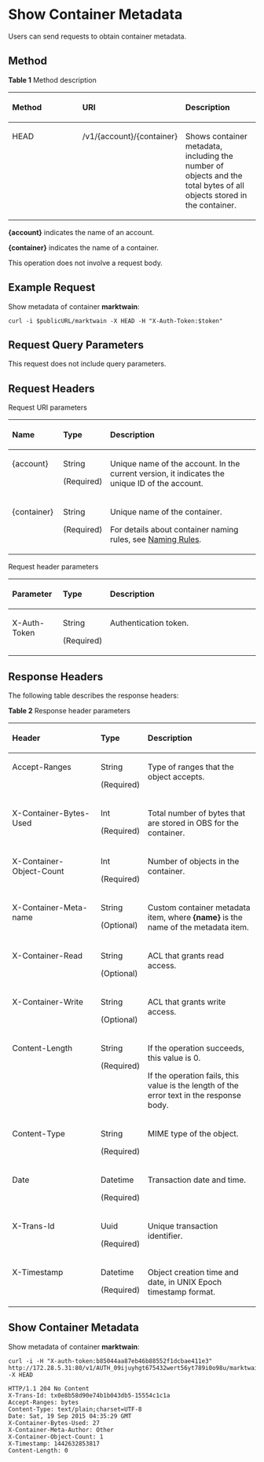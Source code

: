 # Show Container Metadata<a name="obs_03_0045"></a>

Users can send requests to obtain container metadata.

## Method<a name="section42203044114811"></a>

**Table  1**  Method description

<a name="table63003397114811"></a>
<table><thead align="left"><tr id="row958610114811"><th class="cellrowborder" valign="top" width="33.33333333333333%" id="mcps1.2.4.1.1"><p id="p10538570114811"><a name="p10538570114811"></a><a name="p10538570114811"></a>Method</p>
</th>
<th class="cellrowborder" valign="top" width="33.33333333333333%" id="mcps1.2.4.1.2"><p id="p32207183114811"><a name="p32207183114811"></a><a name="p32207183114811"></a><strong id="b21429195114811"><a name="b21429195114811"></a><a name="b21429195114811"></a>URI</strong></p>
</th>
<th class="cellrowborder" valign="top" width="33.33333333333333%" id="mcps1.2.4.1.3"><p id="p58043236114811"><a name="p58043236114811"></a><a name="p58043236114811"></a>Description</p>
</th>
</tr>
</thead>
<tbody><tr id="row34935397114811"><td class="cellrowborder" valign="top" width="33.33333333333333%" headers="mcps1.2.4.1.1 "><p id="p11194907114811"><a name="p11194907114811"></a><a name="p11194907114811"></a>HEAD</p>
</td>
<td class="cellrowborder" valign="top" width="33.33333333333333%" headers="mcps1.2.4.1.2 "><p id="p34372245114811"><a name="p34372245114811"></a><a name="p34372245114811"></a>/v1/{account}/{container}</p>
</td>
<td class="cellrowborder" valign="top" width="33.33333333333333%" headers="mcps1.2.4.1.3 "><p id="p32688443114811"><a name="p32688443114811"></a><a name="p32688443114811"></a>Shows container metadata, including the number of objects and the total bytes of all objects stored in the container.</p>
</td>
</tr>
</tbody>
</table>

**\{account\}**  indicates the name of an account.

**\{container\}**  indicates the name of a container.

This operation does not involve a request body.

## Example Request<a name="section56060206114811"></a>

Show metadata of container  **marktwain**:

```
curl -i $publicURL/marktwain -X HEAD -H "X-Auth-Token:$token"
```

## Request Query Parameters<a name="section47707984114811"></a>

This request does not include query parameters.

## Request Headers<a name="section16729309114811"></a>

Request URI parameters

<a name="table57616674111612"></a>
<table><thead align="left"><tr id="row34860353111612"><th class="cellrowborder" valign="top" width="20.66%" id="mcps1.1.4.1.1"><p id="p5116378111612"><a name="p5116378111612"></a><a name="p5116378111612"></a>Name</p>
</th>
<th class="cellrowborder" valign="top" width="14.399999999999999%" id="mcps1.1.4.1.2"><p id="p38852453111612"><a name="p38852453111612"></a><a name="p38852453111612"></a>Type</p>
</th>
<th class="cellrowborder" valign="top" width="64.94%" id="mcps1.1.4.1.3"><p id="p3497983111612"><a name="p3497983111612"></a><a name="p3497983111612"></a>Description</p>
</th>
</tr>
</thead>
<tbody><tr id="row67002027111612"><td class="cellrowborder" valign="top" width="20.66%" headers="mcps1.1.4.1.1 "><p id="p58455124111612"><a name="p58455124111612"></a><a name="p58455124111612"></a>{account}</p>
</td>
<td class="cellrowborder" valign="top" width="14.399999999999999%" headers="mcps1.1.4.1.2 "><p id="p37244573111612"><a name="p37244573111612"></a><a name="p37244573111612"></a>String</p>
<p id="p66765701111612"><a name="p66765701111612"></a><a name="p66765701111612"></a>(Required)</p>
</td>
<td class="cellrowborder" valign="top" width="64.94%" headers="mcps1.1.4.1.3 "><p id="p39312673111612"><a name="p39312673111612"></a><a name="p39312673111612"></a>Unique name of the account. In the current version, it indicates the unique ID of the account.</p>
</td>
</tr>
<tr id="row18269744111612"><td class="cellrowborder" valign="top" width="20.66%" headers="mcps1.1.4.1.1 "><p id="p3454282111612"><a name="p3454282111612"></a><a name="p3454282111612"></a>{container}</p>
</td>
<td class="cellrowborder" valign="top" width="14.399999999999999%" headers="mcps1.1.4.1.2 "><p id="p11361445111612"><a name="p11361445111612"></a><a name="p11361445111612"></a>String</p>
<p id="p35144146111612"><a name="p35144146111612"></a><a name="p35144146111612"></a>(Required)</p>
</td>
<td class="cellrowborder" valign="top" width="64.94%" headers="mcps1.1.4.1.3 "><p id="p28103601111612"><a name="p28103601111612"></a><a name="p28103601111612"></a>Unique name of the container.</p>
<p id="p51605820111612"><a name="p51605820111612"></a><a name="p51605820111612"></a>For details about container naming rules, see <a href="naming-rules.md">Naming Rules</a>.</p>
</td>
</tr>
</tbody>
</table>

Request header parameters

<a name="table65258011111612"></a>
<table><thead align="left"><tr id="row62776274111612"><th class="cellrowborder" valign="top" width="20.66%" id="mcps1.1.4.1.1"><p id="p51713465111612"><a name="p51713465111612"></a><a name="p51713465111612"></a>Parameter</p>
</th>
<th class="cellrowborder" valign="top" width="14.399999999999999%" id="mcps1.1.4.1.2"><p id="p51043305111612"><a name="p51043305111612"></a><a name="p51043305111612"></a>Type</p>
</th>
<th class="cellrowborder" valign="top" width="64.94%" id="mcps1.1.4.1.3"><p id="p32258838111612"><a name="p32258838111612"></a><a name="p32258838111612"></a>Description</p>
</th>
</tr>
</thead>
<tbody><tr id="row28590867111612"><td class="cellrowborder" valign="top" width="20.66%" headers="mcps1.1.4.1.1 "><p id="p34158925111612"><a name="p34158925111612"></a><a name="p34158925111612"></a>X-Auth-Token</p>
</td>
<td class="cellrowborder" valign="top" width="14.399999999999999%" headers="mcps1.1.4.1.2 "><p id="p15409568111612"><a name="p15409568111612"></a><a name="p15409568111612"></a>String</p>
<p id="p4468386111612"><a name="p4468386111612"></a><a name="p4468386111612"></a>(Required)</p>
</td>
<td class="cellrowborder" valign="top" width="64.94%" headers="mcps1.1.4.1.3 "><p id="p26394956111612"><a name="p26394956111612"></a><a name="p26394956111612"></a>Authentication token.</p>
</td>
</tr>
</tbody>
</table>

## Response Headers<a name="section84586421267"></a>

The following table describes the response headers:

**Table  2**  Response header parameters

<a name="table501912211267"></a>
<table><thead align="left"><tr id="row186862111267"><th class="cellrowborder" valign="top" width="36.41%" id="mcps1.2.4.1.1"><p id="p371881261267"><a name="p371881261267"></a><a name="p371881261267"></a>Header</p>
</th>
<th class="cellrowborder" valign="top" width="17.380000000000003%" id="mcps1.2.4.1.2"><p id="p652718001267"><a name="p652718001267"></a><a name="p652718001267"></a>Type</p>
</th>
<th class="cellrowborder" valign="top" width="46.21%" id="mcps1.2.4.1.3"><p id="p29577051267"><a name="p29577051267"></a><a name="p29577051267"></a>Description</p>
</th>
</tr>
</thead>
<tbody><tr id="row86834121267"><td class="cellrowborder" valign="top" width="36.41%" headers="mcps1.2.4.1.1 "><p id="p322677581267"><a name="p322677581267"></a><a name="p322677581267"></a>Accept-Ranges</p>
</td>
<td class="cellrowborder" valign="top" width="17.380000000000003%" headers="mcps1.2.4.1.2 "><p id="p635516251267"><a name="p635516251267"></a><a name="p635516251267"></a>String</p>
<p id="p14552320111713"><a name="p14552320111713"></a><a name="p14552320111713"></a>(Required)</p>
</td>
<td class="cellrowborder" valign="top" width="46.21%" headers="mcps1.2.4.1.3 "><p id="p474080131267"><a name="p474080131267"></a><a name="p474080131267"></a>Type of ranges that the object accepts.</p>
</td>
</tr>
<tr id="row240189331267"><td class="cellrowborder" valign="top" width="36.41%" headers="mcps1.2.4.1.1 "><p id="p664854161267"><a name="p664854161267"></a><a name="p664854161267"></a>X-Container-Bytes-Used</p>
</td>
<td class="cellrowborder" valign="top" width="17.380000000000003%" headers="mcps1.2.4.1.2 "><p id="p166096241267"><a name="p166096241267"></a><a name="p166096241267"></a>Int</p>
<p id="p56989345111751"><a name="p56989345111751"></a><a name="p56989345111751"></a>(Required)</p>
</td>
<td class="cellrowborder" valign="top" width="46.21%" headers="mcps1.2.4.1.3 "><p id="p32022841267"><a name="p32022841267"></a><a name="p32022841267"></a>Total number of bytes that are stored in OBS for the container.</p>
</td>
</tr>
<tr id="row288205591267"><td class="cellrowborder" valign="top" width="36.41%" headers="mcps1.2.4.1.1 "><p id="p527639571267"><a name="p527639571267"></a><a name="p527639571267"></a>X-Container-Object-Count</p>
</td>
<td class="cellrowborder" valign="top" width="17.380000000000003%" headers="mcps1.2.4.1.2 "><p id="p460221311267"><a name="p460221311267"></a><a name="p460221311267"></a>Int</p>
<p id="p58445763111755"><a name="p58445763111755"></a><a name="p58445763111755"></a>(Required)</p>
</td>
<td class="cellrowborder" valign="top" width="46.21%" headers="mcps1.2.4.1.3 "><p id="p368051701267"><a name="p368051701267"></a><a name="p368051701267"></a>Number of objects in the container.</p>
</td>
</tr>
<tr id="row628110821267"><td class="cellrowborder" valign="top" width="36.41%" headers="mcps1.2.4.1.1 "><p id="p545328441267"><a name="p545328441267"></a><a name="p545328441267"></a>X-Container-Meta-name</p>
</td>
<td class="cellrowborder" valign="top" width="17.380000000000003%" headers="mcps1.2.4.1.2 "><p id="p550842591267"><a name="p550842591267"></a><a name="p550842591267"></a>String</p>
<p id="p1211158111181"><a name="p1211158111181"></a><a name="p1211158111181"></a>(Optional)</p>
</td>
<td class="cellrowborder" valign="top" width="46.21%" headers="mcps1.2.4.1.3 "><p id="p326400231267"><a name="p326400231267"></a><a name="p326400231267"></a>Custom container metadata item, where <strong id="b41932174"><a name="b41932174"></a><a name="b41932174"></a>{name}</strong> is the name of the metadata item.</p>
</td>
</tr>
<tr id="row43429524121311"><td class="cellrowborder" valign="top" width="36.41%" headers="mcps1.2.4.1.1 "><p id="p24291112121317"><a name="p24291112121317"></a><a name="p24291112121317"></a>X-Container-Read</p>
</td>
<td class="cellrowborder" valign="top" width="17.380000000000003%" headers="mcps1.2.4.1.2 "><p id="p63985345121311"><a name="p63985345121311"></a><a name="p63985345121311"></a>String</p>
<p id="p57441639111817"><a name="p57441639111817"></a><a name="p57441639111817"></a>(Optional)</p>
</td>
<td class="cellrowborder" valign="top" width="46.21%" headers="mcps1.2.4.1.3 "><p id="p15430436121311"><a name="p15430436121311"></a><a name="p15430436121311"></a>ACL that grants read access.</p>
</td>
</tr>
<tr id="row62377012121314"><td class="cellrowborder" valign="top" width="36.41%" headers="mcps1.2.4.1.1 "><p id="p45766562121321"><a name="p45766562121321"></a><a name="p45766562121321"></a>X-Container-Write</p>
</td>
<td class="cellrowborder" valign="top" width="17.380000000000003%" headers="mcps1.2.4.1.2 "><p id="p25723072121314"><a name="p25723072121314"></a><a name="p25723072121314"></a>String</p>
<p id="p10880947111825"><a name="p10880947111825"></a><a name="p10880947111825"></a>(Optional)</p>
</td>
<td class="cellrowborder" valign="top" width="46.21%" headers="mcps1.2.4.1.3 "><p id="p3194113121314"><a name="p3194113121314"></a><a name="p3194113121314"></a>ACL that grants write access.</p>
</td>
</tr>
<tr id="row545197882027"><td class="cellrowborder" valign="top" width="36.41%" headers="mcps1.2.4.1.1 "><p id="p4889422520231"><a name="p4889422520231"></a><a name="p4889422520231"></a>Content-Length</p>
</td>
<td class="cellrowborder" valign="top" width="17.380000000000003%" headers="mcps1.2.4.1.2 "><p id="p100927520231"><a name="p100927520231"></a><a name="p100927520231"></a>String</p>
<p id="p908348120231"><a name="p908348120231"></a><a name="p908348120231"></a>(Required)</p>
</td>
<td class="cellrowborder" valign="top" width="46.21%" headers="mcps1.2.4.1.3 "><p id="p6467337120231"><a name="p6467337120231"></a><a name="p6467337120231"></a>If the operation succeeds, this value is 0.</p>
<p id="p4518943420231"><a name="p4518943420231"></a><a name="p4518943420231"></a>If the operation fails, this value is the length of the error text in the response body.</p>
</td>
</tr>
<tr id="row10360342028"><td class="cellrowborder" valign="top" width="36.41%" headers="mcps1.2.4.1.1 "><p id="p5975406120231"><a name="p5975406120231"></a><a name="p5975406120231"></a>Content-Type</p>
</td>
<td class="cellrowborder" valign="top" width="17.380000000000003%" headers="mcps1.2.4.1.2 "><p id="p824078120231"><a name="p824078120231"></a><a name="p824078120231"></a>String</p>
<p id="p705816720231"><a name="p705816720231"></a><a name="p705816720231"></a>(Required)</p>
</td>
<td class="cellrowborder" valign="top" width="46.21%" headers="mcps1.2.4.1.3 "><p id="p3484063620231"><a name="p3484063620231"></a><a name="p3484063620231"></a>MIME type of the object.</p>
</td>
</tr>
<tr id="row375166852029"><td class="cellrowborder" valign="top" width="36.41%" headers="mcps1.2.4.1.1 "><p id="p3167354320231"><a name="p3167354320231"></a><a name="p3167354320231"></a>Date</p>
</td>
<td class="cellrowborder" valign="top" width="17.380000000000003%" headers="mcps1.2.4.1.2 "><p id="p1542016820231"><a name="p1542016820231"></a><a name="p1542016820231"></a>Datetime</p>
<p id="p456379120231"><a name="p456379120231"></a><a name="p456379120231"></a>(Required)</p>
</td>
<td class="cellrowborder" valign="top" width="46.21%" headers="mcps1.2.4.1.3 "><p id="p3412282320231"><a name="p3412282320231"></a><a name="p3412282320231"></a>Transaction date and time.</p>
</td>
</tr>
<tr id="row79682512029"><td class="cellrowborder" valign="top" width="36.41%" headers="mcps1.2.4.1.1 "><p id="p4525850420231"><a name="p4525850420231"></a><a name="p4525850420231"></a>X-Trans-Id</p>
</td>
<td class="cellrowborder" valign="top" width="17.380000000000003%" headers="mcps1.2.4.1.2 "><p id="p4206023620231"><a name="p4206023620231"></a><a name="p4206023620231"></a>Uuid</p>
<p id="p4299780820231"><a name="p4299780820231"></a><a name="p4299780820231"></a>(Required)</p>
</td>
<td class="cellrowborder" valign="top" width="46.21%" headers="mcps1.2.4.1.3 "><p id="p6027042520231"><a name="p6027042520231"></a><a name="p6027042520231"></a>Unique transaction identifier.</p>
<p id="p556292120231"><a name="p556292120231"></a><a name="p556292120231"></a></p>
</td>
</tr>
<tr id="row2248688120211"><td class="cellrowborder" valign="top" width="36.41%" headers="mcps1.2.4.1.1 "><p id="p2883779820231"><a name="p2883779820231"></a><a name="p2883779820231"></a>X-Timestamp</p>
</td>
<td class="cellrowborder" valign="top" width="17.380000000000003%" headers="mcps1.2.4.1.2 "><p id="p5416028120231"><a name="p5416028120231"></a><a name="p5416028120231"></a>Datetime</p>
<p id="p1768048220231"><a name="p1768048220231"></a><a name="p1768048220231"></a>(Required)</p>
</td>
<td class="cellrowborder" valign="top" width="46.21%" headers="mcps1.2.4.1.3 "><p id="p416969620231"><a name="p416969620231"></a><a name="p416969620231"></a>Object creation time and date, in UNIX Epoch timestamp format.</p>
</td>
</tr>
</tbody>
</table>

## Show Container Metadata<a name="section42277158"></a>

Show metadata of container  **marktwain**:

```
curl -i -H "X-auth-token:b85044aa87eb46b88552f1dcbae411e3" http://172.28.5.31:80/v1/AUTH_09ijuyhgt675432wert56yt789i0o98u/marktwain -X HEAD
```

```
HTTP/1.1 204 No Content
X-Trans-Id: tx0e8b58d90e74b1b043db5-15554c1c1a
Accept-Ranges: bytes
Content-Type: text/plain;charset=UTF-8
Date: Sat, 19 Sep 2015 04:35:29 GMT
X-Container-Bytes-Used: 27
X-Container-Meta-Author: Other
X-Container-Object-Count: 1
X-Timestamp: 1442632853817
Content-Length: 0
```

